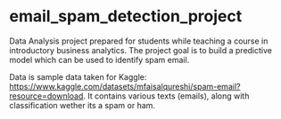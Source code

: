 # email_spam_detection_project
Data Analysis project prepared for students while teaching a course in introductory business analytics. The project goal is to build a predictive model which can be used to identify spam email. 


Data is sample data taken for Kaggle: https://www.kaggle.com/datasets/mfaisalqureshi/spam-email?resource=download.
It contains various texts (emails), along with classification wether its a spam or ham.

